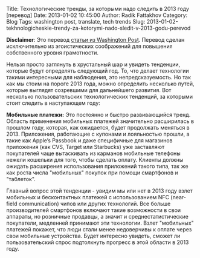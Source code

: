 Title: Технологические тренды, за которыми надо следить в 2013 году [перевод]
Date: 2013-01-02 10:45:00
Author: Radik Fattakhov
Category: Blog
Tags: washington post, translate, tech trends
Slug: 2013-01-02-tekhnologicheskie-trendy-za-kotorymi-nado-sledit-v-2013-godu-perevod

**Disclaimer**: Это перевод [статьи из Washington Post](http://www.washingtonpost.com/business/technology/tech-trends-to-watch-in-2013/2012/12/31/8464b662-5362-11e2-bf3e-76c0a789346f_story.html "Tech trends to watch in 2013").
Перевод сделан исключительно из эгоистических соображений для повышения
собственного уровня грамотности.

Нельзя просто заглянуть в хрустальный шар и увидеть тенденции,
которые будут определять следующий год. То, что делает технологии такими
интересными для наблюдения, это непредсказуемость. Но так как мы стоим
на пороге 2013 года, можно определить несколько путей, которые выглядят
созревшими для дальнейшего развития. Вот несколько пользовательских
технологических тенденций, за которыми стоит следить в наступающем
году:

<!-- more -->

**Мобильные платежи:** Это постоянно и быстро развивающийся тренд.
Область применения мобильных платежей значительно расширилась в прошлом
году, которая, как ожидается, будет продолжать меняться в 2013.
Приложения, работающие с купонами и лояльностью прошли, а такие
как Apple’s Passbook и даже специфичные для магазинов приложения
(как CVS, Target или Starbucks) уже заставляют покупателей чаще
вытаскивать из карманов мобильные телефоны нежели кошельки для того,
чтобы сделать оплату. Клиенты должны ожидать расширения использования
приложений такого типа, так же как роста числа "мобильных" покупок при
помощи смартфонов и "таблеток".

Главный вопрос этой тенденции - увидим мы или нет в 2013 году взлет
мобильных и бесконтактных платежей с использованием NFC (near-field
communication) чипов или других технологий. Все больше производителей
смартфонов включают такие возможности в свои аппараты, но розничные
продавцы, а значит и среднестатистические покупатели, медленней
принимают эти технологии. Взлет "мобильных" платежей покажет, что люди
стали менее недоверчивы к оплате через свои мобильные устройства. Будет
интересно увидеть, сможет ли пользовательский спрос подтолкнуть прогресс
в этой области в 2013 году.
